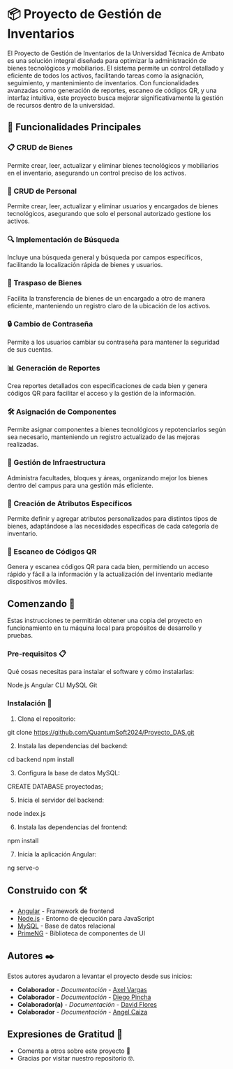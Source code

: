 # 📦 Proyecto de Gestión de Inventarios

El Proyecto de Gestión de Inventarios de la Universidad Técnica de Ambato es una solución integral diseñada para optimizar la administración de bienes tecnológicos y mobiliarios. El sistema permite un control detallado y eficiente de todos los activos, facilitando tareas como la asignación, seguimiento, y mantenimiento de inventarios. Con funcionalidades avanzadas como generación de reportes, escaneo de códigos QR, y una interfaz intuitiva, este proyecto busca mejorar significativamente la gestión de recursos dentro de la universidad.

## 🔑 Funcionalidades Principales

### 📋 CRUD de Bienes
Permite crear, leer, actualizar y eliminar bienes tecnológicos y mobiliarios en el inventario, asegurando un control preciso de los activos.

### 👥 CRUD de Personal
Permite crear, leer, actualizar y eliminar usuarios y encargados de bienes tecnológicos, asegurando que solo el personal autorizado gestione los activos.

### 🔍 Implementación de Búsqueda
Incluye una búsqueda general y búsqueda por campos específicos, facilitando la localización rápida de bienes y usuarios.

### 🔄 Traspaso de Bienes
Facilita la transferencia de bienes de un encargado a otro de manera eficiente, manteniendo un registro claro de la ubicación de los activos.

### 🔒 Cambio de Contraseña
Permite a los usuarios cambiar su contraseña para mantener la seguridad de sus cuentas.

### 📊 Generación de Reportes
Crea reportes detallados con especificaciones de cada bien y genera códigos QR para facilitar el acceso y la gestión de la información.

### 🛠️ Asignación de Componentes
Permite asignar componentes a bienes tecnológicos y repotenciarlos según sea necesario, manteniendo un registro actualizado de las mejoras realizadas.

### 🏫 Gestión de Infraestructura
Administra facultades, bloques y áreas, organizando mejor los bienes dentro del campus para una gestión más eficiente.

### 📝 Creación de Atributos Específicos
Permite definir y agregar atributos personalizados para distintos tipos de bienes, adaptándose a las necesidades específicas de cada categoría de inventario.

### 📱 Escaneo de Códigos QR
Genera y escanea códigos QR para cada bien, permitiendo un acceso rápido y fácil a la información y la actualización del inventario mediante dispositivos móviles.



## Comenzando 🚀

Estas instrucciones te permitirán obtener una copia del proyecto en funcionamiento en tu máquina local para propósitos de desarrollo y pruebas.

### Pre-requisitos 📋

Qué cosas necesitas para instalar el software y cómo instalarlas:

Node.js
Angular CLI
MySQL
Git


### Instalación 🔧


1. Clona el repositorio:

git clone https://github.com/QuantumSoft2024/Proyecto_DAS.git


2. Instala las dependencias del backend:

cd backend
npm install


3. Configura la base de datos MySQL:


CREATE DATABASE proyectodas;


5. Inicia el servidor del backend:

node index.js


6. Instala las dependencias del frontend:

npm install

7. Inicia la aplicación Angular:

ng serve-o



## Construido con 🛠️

* [Angular](https://angular.io/) - Framework de frontend
* [Node.js](https://nodejs.org/) - Entorno de ejecución para JavaScript
* [MySQL](https://www.mysql.com/) - Base de datos relacional
* [PrimeNG](https://www.primefaces.org/primeng/) - Biblioteca de componentes de UI



## Autores ✒️

Estos autores ayudaron a levantar el proyecto desde sus inicios:

* **Colaborador** - *Documentación* - [Axel Vargas](#)
* **Colaborador** - *Documentación* - [Diego Pincha](#)
* **Colaborador(a)** - *Documentación* - [David Flores](#davidf110102)
* **Colaborador** - *Documentación* - [Angel Caiza](#Angelcaiza)

## Expresiones de Gratitud 🎁

* Comenta a otros sobre este proyecto 📢
* Gracias por visitar nuestro repositorio 🤓.


